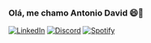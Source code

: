 

### Olá, me chamo Antonio David 😄🖖

[![LinkedIn](https://img.shields.io/badge/LinkedIn-0077B5?style=for-the-badge&logo=linkedin&logoColor=white)](https://www.linkedin.com/in/antonlo-davld/)
[![Discord](https://img.shields.io/badge/Discord-7289DA?style=for-the-badge&logo=discord&logoColor=white)](https://discord.com/users/494981686325542939)
[![Spotify](https://img.shields.io/badge/Spotify-1ED760?&style=for-the-badge&logo=spotify&logoColor=white)](https://open.spotify.com/user/31ehzubnledxuc4oquzsf4duvb44)
